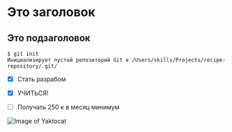 # Это заголовок
## Это подзаголовок

``` 
$ git init 
Инициализирует пустой репозиторий Git в /Users/skills/Projects/recipe-repository/.git/ 
```

- [x] Стать разрабом
- [x] УЧИТЬСЯ!
- [ ] Получать 250 к в месяц минимум



![Image of Yaktocat](https://octodex.github.com/images/yaktocat.png)
